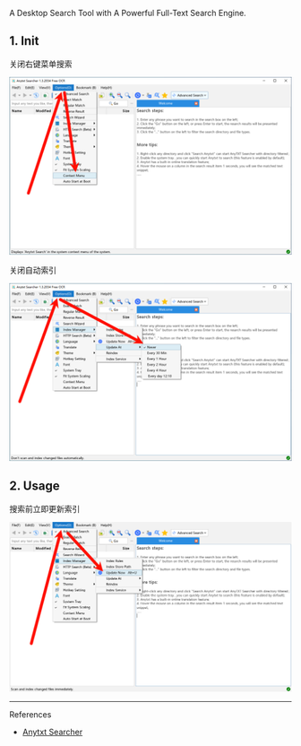 A Desktop Search Tool with A Powerful Full-Text Search Engine.

## 1. Init

关闭右键菜单搜索

![关闭右键菜单搜索](./../../../../../images/Anytxt%20Searcher/%E5%85%B3%E9%97%AD%E5%8F%B3%E9%94%AE%E8%8F%9C%E5%8D%95%E6%90%9C%E7%B4%A2.png)

关闭自动索引

![关闭自动索引](./../../../../../images/Anytxt%20Searcher/%E5%85%B3%E9%97%AD%E8%87%AA%E5%8A%A8%E7%B4%A2%E5%BC%95.png)

## 2. Usage

搜索前立即更新索引

![搜索前立即更新索引](./../../../../../images/Anytxt%20Searcher/%E6%90%9C%E7%B4%A2%E5%89%8D%E7%AB%8B%E5%8D%B3%E6%9B%B4%E6%96%B0%E7%B4%A2%E5%BC%95.png)

---

References

- [Anytxt Searcher](https://anytxt.net/)


